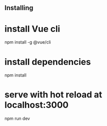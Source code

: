 ## Installing


# install Vue cli
npm install -g @vue/cli


# install dependencies
npm install

# serve with hot reload at localhost:3000
npm run dev



